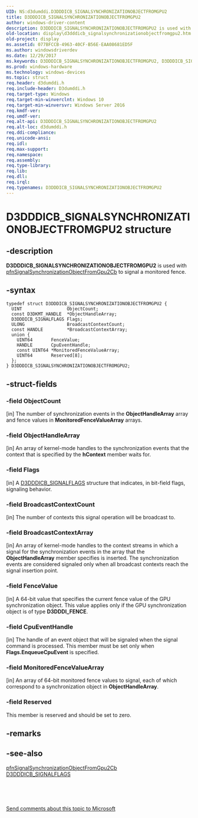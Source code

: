 ```yaml
---
UID: NS:d3dumddi.D3DDDICB_SIGNALSYNCHRONIZATIONOBJECTFROMGPU2
title: D3DDDICB_SIGNALSYNCHRONIZATIONOBJECTFROMGPU2
author: windows-driver-content
description: D3DDDICB_SIGNALSYNCHRONIZATIONOBJECTFROMGPU2 is used with pfnSignalSynchronizationObjectFromGpu2Cb to signal a monitored fence.
old-location: display\d3dddicb_signalsynchronizationobjectfromgpu2.htm
old-project: display
ms.assetid: 077BFCCB-4963-40CF-B56E-EAA08681ED5F
ms.author: windowsdriverdev
ms.date: 12/29/2017
ms.keywords: D3DDDICB_SIGNALSYNCHRONIZATIONOBJECTFROMGPU2, D3DDDICB_SIGNALSYNCHRONIZATIONOBJECTFROMGPU2
ms.prod: windows-hardware
ms.technology: windows-devices
ms.topic: struct
req.header: d3dumddi.h
req.include-header: D3dumddi.h
req.target-type: Windows
req.target-min-winverclnt: Windows 10
req.target-min-winversvr: Windows Server 2016
req.kmdf-ver: 
req.umdf-ver: 
req.alt-api: D3DDDICB_SIGNALSYNCHRONIZATIONOBJECTFROMGPU2
req.alt-loc: d3dumddi.h
req.ddi-compliance: 
req.unicode-ansi: 
req.idl: 
req.max-support: 
req.namespace: 
req.assembly: 
req.type-library: 
req.lib: 
req.dll: 
req.irql: 
req.typenames: D3DDDICB_SIGNALSYNCHRONIZATIONOBJECTFROMGPU2
---
```


# D3DDDICB_SIGNALSYNCHRONIZATIONOBJECTFROMGPU2 structure



## -description
<b>D3DDDICB_SIGNALSYNCHRONIZATIONOBJECTFROMGPU2</b> is used with <a href="..\d3dumddi\nc-d3dumddi-pfnd3dddi_signalsynchronizationobjectfromgpu2cb.md">pfnSignalSynchronizationObjectFromGpu2Cb</a> to signal a monitored fence.



## -syntax

````
typedef struct D3DDDICB_SIGNALSYNCHRONIZATIONOBJECTFROMGPU2 {
  UINT                 ObjectCount;
  const D3DKMT_HANDLE  *ObjectHandleArray;
  D3DDDICB_SIGNALFLAGS Flags;
  ULONG                BroadcastContextCount;
  const HANDLE         *BroadcastContextArray;
  union {
    UINT64       FenceValue;
    HANDLE       CpuEventHandle;
    const UINT64 *MonitoredFenceValueArray;
    UINT64       Reserved[8];
  };
} D3DDDICB_SIGNALSYNCHRONIZATIONOBJECTFROMGPU2;
````


## -struct-fields

### -field ObjectCount

[in] The number of synchronization events in the <b>ObjectHandleArray</b> array and fence values in <b>MonitoredFenceValueArray</b> arrays.


### -field ObjectHandleArray

[in] An array of kernel-mode handles to the synchronization events that the context that is specified by the <b>hContext</b> member waits for.


### -field Flags

[in] A <a href="..\d3dukmdt\ns-d3dukmdt-_d3dddicb_signalflags.md">D3DDDICB_SIGNALFLAGS</a> structure that indicates, in bit-field flags, signaling behavior.


### -field BroadcastContextCount

[in] The number of contexts this signal operation will be broadcast to.


### -field BroadcastContextArray

[in] An array of kernel-mode handles to the context streams in which a signal for the synchronization events in the array that the <b>ObjectHandleArray</b> member specifies is inserted. The synchronization events are considered signaled only when all broadcast contexts reach the signal insertion point.


### -field FenceValue

[in] A 64-bit value that specifies the current fence value of the GPU synchronization object. This value applies only if the GPU synchronization object is of type <b>D3DDDI_FENCE</b>.


### -field CpuEventHandle

[in] The handle of an event object that will be signaled when the signal command is processed. This member must be set only when <b>Flags.EnqueueCpuEvent</b> is specified.


### -field MonitoredFenceValueArray

[in] An array of 64-bit monitored fence values to signal, each of which correspond to a synchronization object in <b>ObjectHandleArray</b>.


### -field Reserved

This member is reserved and should be set to zero.


## -remarks


## -see-also
<dl>
<dt>
<a href="..\d3dumddi\nc-d3dumddi-pfnd3dddi_signalsynchronizationobjectfromgpu2cb.md">pfnSignalSynchronizationObjectFromGpu2Cb</a>
</dt>
<dt>
<a href="..\d3dukmdt\ns-d3dukmdt-_d3dddicb_signalflags.md">D3DDDICB_SIGNALFLAGS</a>
</dt>
</dl>
 

 

<a href="mailto:wsddocfb@microsoft.com?subject=Documentation%20feedback [display\display]:%20D3DDDICB_SIGNALSYNCHRONIZATIONOBJECTFROMGPU2 structure%20 RELEASE:%20(12/29/2017)&amp;body=%0A%0APRIVACY STATEMENT%0A%0AWe use your feedback to improve the documentation. We don't use your email address for any other purpose, and we'll remove your email address from our system after the issue that you're reporting is fixed. While we're working to fix this issue, we might send you an email message to ask for more info. Later, we might also send you an email message to let you know that we've addressed your feedback.%0A%0AFor more info about Microsoft's privacy policy, see http://privacy.microsoft.com/en-us/default.aspx." title="Send comments about this topic to Microsoft">Send comments about this topic to Microsoft</a>

